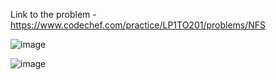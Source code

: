 Link to the problem - https://www.codechef.com/practice/LP1TO201/problems/NFS


![image](https://github.com/Haleshot/Competitive-Programming/assets/57552973/6e212ab2-8bbf-4d14-bddb-0800ebdbef23)

![image](https://github.com/Haleshot/Competitive-Programming/assets/57552973/f8156eb2-2b5d-449c-9a15-ffe1db23f5c1)
